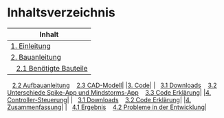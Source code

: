 # Inhaltsverzeichnis

|Inhalt|
|------|
|[1. Einleitung](01-Einleitung.md)|
|[2. Bauanleitung](#Bauanleitung)| 
|&nbsp;&nbsp;&nbsp;[2.1 Benötigte Bauteile](#Benötigte-Bauteile)
&nbsp;&nbsp;&nbsp;[2.2 Aufbauanleitung](#Aufbauanleitung)
&nbsp;&nbsp;&nbsp;[2.3 CAD-Modell](#CAD-Modell)|
|[3. Code](#Code)|
|&nbsp;&nbsp;&nbsp;[3.1 Downloads](#Downloads)
&nbsp;&nbsp;&nbsp;[3.2 Unterschiede Spike-App und Mindstorms-App](#Unterschiede-Spike-App-und-Mindstorms-App)
&nbsp;&nbsp;&nbsp;[3.3 Code Erklärung](#Code-Erklärung)|
|[4. Controller-Steuerung](#Controller-Steuerung)|
|&nbsp;&nbsp;&nbsp;[3.1 Downloads](#Downloads-1)
&nbsp;&nbsp;&nbsp;[3.2 Code Erklärung](#Code-Erklärung-1)|
|[4. Zusammenfassung](#Zusammenfassung)|
|&nbsp;&nbsp;&nbsp;[4.1 Ergebnis](#Ergebnis)
&nbsp;&nbsp;&nbsp;[4.2 Probleme in der Entwicklung](#Probleme-in-der-Entwicklung)|


